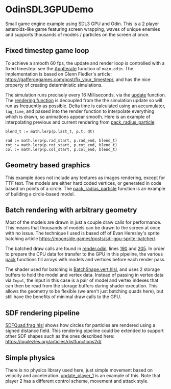 # OdinSDL3GPUDemo
Small game engine example using SDL3 GPU and Odin. This is a 2 player asteroids-like game featuring screen wrapping, waves of unique enemies and supports thousands of models / particles on the screen at once.

## Fixed timestep game loop
To achieve a smooth 60 fps, the update and render loop is controlled with a fixed timestep: see the [AppIterate](https://github.com/sabajt/OdinSDL3GPUDemo/blob/a42ef477e8316791aea1f4622b25cacd9df50ca8/main.odin#L58) function of `main.odin`. The implementation is based on Glenn Fiedler's article: https://gafferongames.com/post/fix_your_timestep/, and has the nice property of creating deterministic simulations.

The simulation runs precisely every 16 Milliseconds, via the [update](https://github.com/sabajt/OdinSDL3GPUDemo/blob/a42ef477e8316791aea1f4622b25cacd9df50ca8/update.odin#L7) function. The [rendering function](https://github.com/sabajt/OdinSDL3GPUDemo/blob/a42ef477e8316791aea1f4622b25cacd9df50ca8/render.odin#L10C1-L10C7) is decoupled from the the simulation update so will run as frequently as possible. Delta time is calculated using an accumulator, `lag_time`, and passed into the render function to interpolate everything which is drawn, so animations appear smooth. Here is an example of interpolating previous and current rendering from [pack_radius_particle](https://github.com/sabajt/OdinSDL3GPUDemo/blob/a42ef477e8316791aea1f4622b25cacd9df50ca8/pack_particle.odin#L31):

```
blend_t := math.lerp(p.last_t, p.t, dt)

rad := math.lerp(p.rad_start, p.rad_end, blend_t)
rot := math.lerp(p.rot_start, p.rot_end, blend_t)
col := math.lerp(p.col_start, p.col_end, blend_t)
```

## Geometry based graphics
This example does not include any textures as images rendering, except for TTF text. The models are either hard coded vertices, or generated in code based on points of a circle. The [pack_radius_particle](https://github.com/sabajt/OdinSDL3GPUDemo/blob/a42ef477e8316791aea1f4622b25cacd9df50ca8/pack_particle.odin#L31) function is an example of building a circle-based model.   

## Batch rendering with arbitrary geometry
Most of the models are drawn in just a couple draw calls for performance. This means that thousands of models can be drawn to the screen at once with no issue. The technique I used is based off of Evan Hemsley's sprite batching article https://moonside.games/posts/sdl-gpu-sprite-batcher/.

The batched draw calls are found in [render.odin](https://github.com/sabajt/OdinSDL3GPUDemo/blob/main/render.odin), lines [190](https://github.com/sabajt/OdinSDL3GPUDemo/blob/a42ef477e8316791aea1f4622b25cacd9df50ca8/render.odin#L190) and [205](https://github.com/sabajt/OdinSDL3GPUDemo/blob/a42ef477e8316791aea1f4622b25cacd9df50ca8/render.odin#L205). In order to prepare the CPU data for transfer to the GPU in this pipeline, the various [pack](https://github.com/sabajt/OdinSDL3GPUDemo/blob/main/pack.odin) functions fill arrays with models and vertices before each render pass.

The shader used for batching is [BatchShape.vert.hlsl](https://github.com/sabajt/OdinSDL3GPUDemo/blob/main/shaders/source/BatchShape.vert.hlsl), and uses 2 storage buffers to hold the model and vertex data. Instead of passing in vertex data via `Input`, the input in this case is a pair of model and vertex indexes that can then be read from the storage buffers during shader execution. This allows the geometry to be flexible (we aren't just batching quads here), but still have the benefits of minimal draw calls to the GPU.

## SDF rendering pipeline
[SDFQuad.frag.hlsl](https://github.com/sabajt/OdinSDL3GPUDemo/blob/main/shaders/source/SDFQuad.frag.hlsl) shows how circles for particles are rendered using a signed distance field. This rendering pipeline could be extended to support other SDF shapes such as the ones described here: https://iquilezles.org/articles/distfunctions2d/

## Simple physics
There is no physics library used here, just simple movement based on velocity and acceleration. [update_player_1](https://github.com/sabajt/OdinSDL3GPUDemo/blob/main/update_player_1.odin) is an example of this. Note that player 2 has a different control scheme, movement and attack style.

